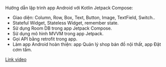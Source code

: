 Hướng dẫn lập trình app Android với Kotlin Jetpack Compose:

- Giao diện: Column, Row, Box, Text, Button, Image, TextField, Switch..
- Stateful Widget, Stateless Widget, remember state.
- Sử dụng Room DB trong app Jetpack Compose.
- Sử dụng mô hình MVVM trong app Jetpack.
- Gọi API bằng retrofit trong app.
- Làm app Android hoàn thiện: app Quản lý shop bán đồ nội thất, app Đặt cơm tấm.

[Link video](https://www.youtube.com/playlist?list=PLPXtIDPmlGgiFg_Uua1QbCbt5GNqQFF0j)
